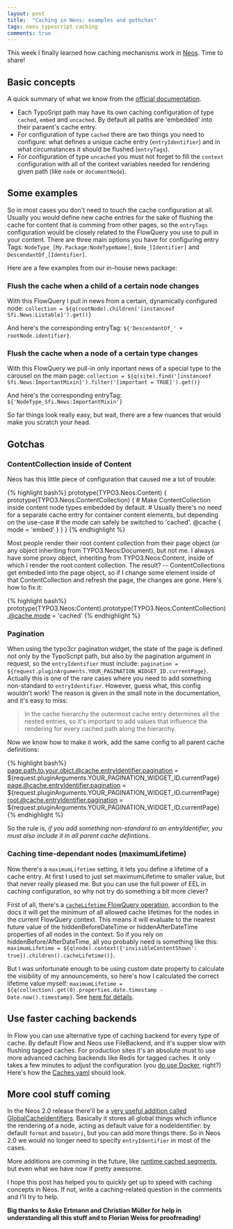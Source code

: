 ```yaml
---
layout: post
title:  "Caching in Neos: examples and gothchas"
tags: neos typoscript caching
comments: true
---
```


This week I finally learned how caching mechanisms work in [Neos](http://neos.typo3.org). Time to share!

## Basic concepts

A quick summary of what we know from the [official documentation](http://docs.typo3.org/neos/TYPO3NeosDocumentation/IntegratorGuide/ContentCache.html).

- Each TypoSript path may have its own caching configuration of type `cached`, `embed` and `uncached`. By default all paths are 'embedded' into their paraent's cache entry.
- For configuration of type `cached` there are two things you need to configure: what defines a unique cache entry (`entryIdentifier`) and in what circumstances it should be flushed (`entryTags`).
- For configuration of type `uncached` you must not forget to fill the `context` configuration with all of the context variables needed for rendering given path (like `node` or `documentNode`).


## Some examples

So in most cases you don't need to touch the cache configuration at all. Usually you would define new cache entries for the sake of flushing the cache for content that is comming from other pages, so the `entryTags` configuration would be closely related to the FlowQuery you use to pull in your content. There are three main options you have for configuring entry Tags: `NodeType_[My.Package:NodeTypeName]`, `Node_[Identifier]` and `DescendantOf_[Identifier]`.

Here are a few examples from our in-house news package:


### Flush the cache when a child of a certain node changes

With this FlowQuery I pull in news from a certain, dynamically configured node: `collection = ${q(rootNode).children('[instanceof Sfi.News:Listable]').get()}`

And here's the corresponding entryTag: `${'DescendantOf_' + rootNode.identifier}`.

### Flush the cache when a node of a certain type changes

With this FlowQuery we pull-in only inportant news of a special type to the carousel on the main page: `collection = ${q(site).find('[instanceof Sfi.News:ImportantMixin]').filter('[important = TRUE]').get()}`

And here's the corresponding entryTag: `${'NodeType_Sfi.News:ImportantMixin'}`

So far things look really easy, but wait, there are a few nuances that would make you scratch your head.


## Gotchas

### ContentCollection inside of Content

Neos has this little piece of configuration that caused me a lot of trouble:

{% highlight bash%}
prototype(TYPO3.Neos:Content) {
	prototype(TYPO3.Neos:ContentCollection) {
		# Make ContentCollection inside content node types embedded by default.
		# Usually there's no need for a separate cache entry for container content elements, but depending on the use-case
		# the mode can safely be switched to 'cached'.
		@cache {
			mode = 'embed'
		}
	}
}
{% endhighlight %}

Most people render their root content collection from their page object (or any object inheriting from TYPO3.Neos:Document), but not me. I always have some proxy object, inheriting from TYPO3.Neos:Content, inside of which I render the root content collection. The result? -- ContentCollections get embeded into the page object, so if I change some element inside of that ContentCollection and refresh the page, the changes are gone. Here's how to fix it:

{% highlight bash%}
prototype(TYPO3.Neos:Content).prototype(TYPO3.Neos:ContentCollection).@cache.mode = 'cached'
{% endhighlight %}


### Pagination

When using the typo3cr pagination widget, the state of the page is defined not only by the TypoScript path, but also by the pagination argument in request, so the `entryIdentifier` must include: `pagination = ${request.pluginArguments.YOUR_PAGINATION_WIDGET_ID.currentPage}`. Actually this is one of the rare cases where you need to add something non-standard to `entryIdentifier`. However, guess what, this config wouldn't work! The reason is given in the small note in the documentation, and it's easy to miss:

> In the cache hierarchy the outermost cache entry determines all the nested entries, so it's important to add values that influence the rendering for every cached path along the hierarchy.

Now we know how to make it work, add the same config to all parent cache definitions:

{% highlight bash%}
page.path.to.your.objct.@cache.entryIdentifier.pagination = ${request.pluginArguments.YOUR_PAGINATION_WIDGET_ID.currentPage}
page.@cache.entryIdentifier.pagination = ${request.pluginArguments.YOUR_PAGINATION_WIDGET_ID.currentPage}
root.@cache.entryIdentifier.pagination = ${request.pluginArguments.YOUR_PAGINATION_WIDGET_ID.currentPage}
{% endhighlight %}

So the rule is, _if you add something non-standard to an entryIdentifier, you must also include it in all parent cache defintions_.


### Caching time-dependant nodes (maximumLifetime)

Now there's a `maximumLifetime` setting, it lets you define a lifetime of a cache entry. At first I used to just set maximumLifetime to smaller value, but that never really pleased me. But you can use the full power of EEL in caching configuration, so why not try do something a bit more clever?

First of all, there's a [`cacheLifetime` FlowQuery operation](http://docs.typo3.org/neos/TYPO3NeosDocumentation/Appendixes/FlowQueryOperationReference.html#cachelifetime), accordion to the docs it will get the minimum of all allowed cache lifetimes for the nodes in the current FlowQuery context. This means it will evaluate to the nearest future value of the hiddenBeforeDateTime or hiddenAfterDateTime properties of all nodes in the context. So if you rely on hiddenBefore/AfterDateTime, all you probably need is something like this: `maximumLifetime = ${q(node).context({'invisibleContentShown': true}).children().cacheLifetime()}`.

But I was unfortunate enough to be using custom date property to calculate the visibility of my announcements, so here's how I calculated the correct lifetime value myself: `maximumLifetime = ${q(collection).get(0).properties.date.timestamp - Date.now().timestamp}`. See [here for details](https://github.com/sfi-ru/Sfi.News/commit/f376bcf15abd6a6d7feceb9d47ec0a15ee4f1bd7).

## Use faster caching backends

In Flow you can use alternative type of caching backend for every type of cache. By default Flow and Neos use FileBackend, and it's supper slow with flushing tagged caches. For production sites it's an absolute must to use more advanced caching backends like Redis for tagged caches. It only takes a few minutes to adjust the configuration (you [do use Docker](http://dimaip.github.io/2015/03/03/hybrid-deploy-with-docker-and-surf/), right?) Here's how the [Caches.yaml](https://github.com/sfi-ru/SfiDistr/blob/master/Configuration/Production/Caches.yaml) should look. 

## More cool stuff coming

In the Neos 2.0 release there'll be a [very useful addition called GlobalCacheIdentifiers](https://review.typo3.org/#/c/36210/). Basically it stores all global things which influnce the rendering of a node, acting as default value for a nodeIdentifier: by default `format` and `baseUri`, but you can add more things there. So in Neos 2.0 we would no longer need to specify `entryIdentifier` in most of the cases.

More additions are comming in the future, like [runtime cached segments](https://review.typo3.org/#/c/36239/), but even what we have now if pretty awesome.

I hope this post has helped you to quickly get up to speed with caching concepts in Neos. If not, write a caching-related question in the comments and I'll try to help.

**Big thanks to Aske Ertmann and Christian Müller for help in understanding all this stuff and to Florian Weiss for proofreading!**
